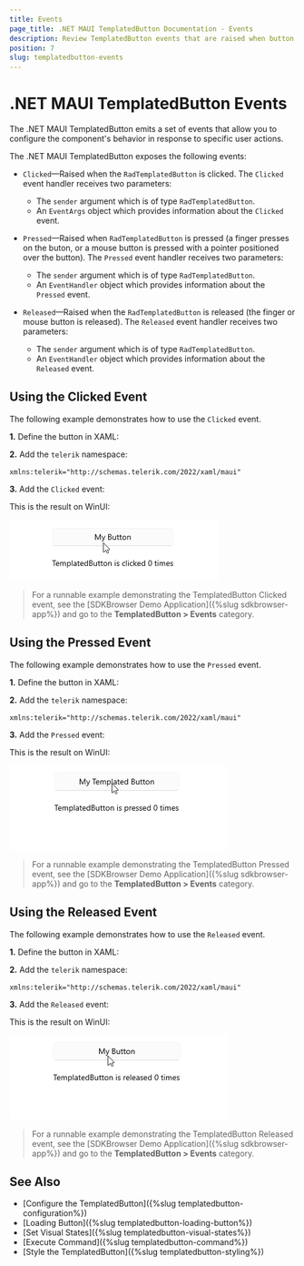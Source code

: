 ```yaml
---
title: Events
page_title: .NET MAUI TemplatedButton Documentation - Events
description: Review TemplatedButton events that are raised when button is pressed, clicked, and released. 
position: 7
slug: templatedbutton-events
---
```


# .NET MAUI TemplatedButton Events

The .NET MAUI TemplatedButton emits a set of events that allow you to configure the component's behavior in response to specific user actions.

The .NET MAUI TemplatedButton exposes the following events:

* `Clicked`&mdash;Raised when the `RadTemplatedButton` is clicked. The `Clicked` event handler receives two parameters:
	* The `sender` argument which is of type `RadTemplatedButton`.
	* An `EventArgs` object which provides information about the `Clicked` event.

* `Pressed`&mdash;Raised when `RadTemplatedButton` is pressed (a finger presses on the buton, or a mouse button is pressed with a pointer positioned over the button). The `Pressed` event handler receives two parameters:
	* The `sender` argument which is of type `RadTemplatedButton`.
	* An `EventHandler` object which provides information about the `Pressed` event.

* `Released`&mdash;Raised when the `RadTemplatedButton` is released (the finger or mouse button is released). The `Released` event handler receives two parameters:
	* The `sender` argument which is of type `RadTemplatedButton`.
	* An `EventHandler` object which provides information about the `Released` event.

## Using the Clicked Event

The following example demonstrates how to use the `Clicked` event.

**1.** Define the button in XAML:

<snippet id='templatedbutton-event-clicked' />

**2.** Add the `telerik` namespace:

```XAML
xmlns:telerik="http://schemas.telerik.com/2022/xaml/maui"
```

**3.** Add the `Clicked` event:

<snippet id='templatedbutton-clicked-event' />

This is the result on WinUI:

![.NET MAUI TemplatedButton Clicked Event](images/templatedbutton-clicked-event.gif "TemplatedButton for .NET MAUI")

> For a runnable example demonstrating the TemplatedButton Clicked event, see the [SDKBrowser Demo Application]({%slug sdkbrowser-app%}) and go to the **TemplatedButton > Events** category.

## Using the Pressed Event

The following example demonstrates how to use the `Pressed` event.

**1.** Define the button in XAML:

<snippet id='templatedbutton-event-pressed' />

**2.** Add the `telerik` namespace:

```XAML
xmlns:telerik="http://schemas.telerik.com/2022/xaml/maui"
```

**3.** Add the `Pressed` event:

<snippet id='templatedbutton-pressed-event' />

This is the result on WinUI:

![.NET MAUI TemplatedButton Pressed Event](images/templatedbutton-pressed-event.gif "TemplatedButton for .NET MAUI")

> For a runnable example demonstrating the TemplatedButton Pressed event, see the [SDKBrowser Demo Application]({%slug sdkbrowser-app%}) and go to the **TemplatedButton > Events** category.

## Using the Released Event

The following example demonstrates how to use the `Released` event.

**1.** Define the button in XAML:

<snippet id='templatedbutton-event-released' />

**2.** Add the `telerik` namespace:

```XAML
xmlns:telerik="http://schemas.telerik.com/2022/xaml/maui"
```

**3.** Add the `Released` event:

<snippet id='templatedbutton-released-event' />

This is the result on WinUI:

![.NET MAUI TemplatedButton Released Event](images/templatedbutton-released-event.gif "TemplatedButton for .NET MAUI")

> For a runnable example demonstrating the TemplatedButton Released event, see the [SDKBrowser Demo Application]({%slug sdkbrowser-app%}) and go to the **TemplatedButton > Events** category.

## See Also

- [Configure the TemplatedButton]({%slug templatedbutton-configuration%})
- [Loading Button]({%slug templatedbutton-loading-button%})
- [Set Visual States]({%slug templatedbutton-visual-states%})
- [Execute Command]({%slug templatedbutton-command%})
- [Style the TemplatedButton]({%slug templatedbutton-styling%})